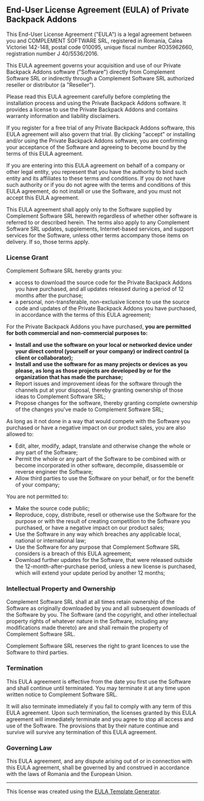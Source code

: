 ## End-User License Agreement (EULA) of <span class="app_name">Private Backpack Addons</span>

This End-User License Agreement ("EULA") is a legal agreement between you and <span class="company_name">COMPLEMENT SOFTWARE SRL</span>, registered in Romania, Calea Victoriei 142-148, postal code 010095, unique fiscal number RO35962660, registration number J 40/5536/2016.

This EULA agreement governs your acquisition and use of our <span class="app_name">Private Backpack Addons</span> software ("Software") directly from <span class="company_name">Complement Software SRL</span> or indirectly through a <span class="company_name">Complement Software SRL</span> authorized reseller or distributor (a "Reseller").

Please read this EULA agreement carefully before completing the installation process and using the <span class="app_name">Private Backpack Addons</span> software. It provides a license to use the <span class="app_name">Private Backpack Addons</span> and contains warranty information and liability disclaimers.

If you register for a free trial of any <span class="app_name">Private Backpack Addons</span> software, this EULA agreement will also govern that trial. By clicking "accept" or installing and/or using the <span class="app_name">Private Backpack Addons</span> software, you are confirming your acceptance of the Software and agreeing to become bound by the terms of this EULA agreement.

If you are entering into this EULA agreement on behalf of a company or other legal entity, you represent that you have the authority to bind such entity and its affiliates to these terms and conditions. If you do not have such authority or if you do not agree with the terms and conditions of this EULA agreement, do not install or use the Software, and you must not accept this EULA agreement.

This EULA agreement shall apply only to the Software supplied by <span class="company_name">Complement Software SRL</span> herewith regardless of whether other software is referred to or described herein. The terms also apply to any <span class="company_name">Complement Software SRL</span> updates, supplements, Internet-based services, and support services for the Software, unless other terms accompany those items on delivery. If so, those terms apply.

### License Grant

<span class="company_name">Complement Software SRL</span> hereby grants you:

*   access to download the source code for the <span class="app_name">Private Backpack Addons</span> you have purchased, and all updates released during a period of 12 months after the purchase;
*   a personal, non-transferable, non-exclusive licence to use the source code and updates of the <span class="app_name">Private Backpack Addons</span> you have purchased, in accordance with the terms of this EULA agreement;

For the Private Backpack Addons you have purchased, **you are permitted for both commercial and non-commercial purposes to:**

*   **Install and use the software on your local or networked device under your direct control (yourself or your company) or indirect control (a client or collaborator);**
*   **Install and use the software for as many projects or devices as you please, as long as those projects are developed by or for the organization that has made the purchase;**
*   Report issues and improvement ideas for the software through the channels put at your disposal, thereby granting ownership of those ideas to Complement Software SRL;
*   Propose changes for the software, thereby granting complete ownership of the changes you've made to Complement Software SRL;

As long as it not done in a way that would compete with the Software you purchased or have a negative impact on our product sales, you are also allowed to:

*   Edit, alter, modify, adapt, translate and otherwise change the whole or any part of the Software;
*   Permit the whole or any part of the Software to be combined with or become incorporated in other software, decompile, disassemble or reverse engineer the Software;
*   Allow third parties to use the Software on your behalf, or for the benefit of your company;

You are not permitted to:

*   Make the source code public;
*   Reproduce, copy, distribute, resell or otherwise use the Software for the purpose or with the result of creating competition to the Software you purchased, or have a negative impact on our product sales;
*   Use the Software in any way which breaches any applicable local, national or international law;
*   Use the Software for any purpose that <span class="company_name">Complement Software SRL</span> considers is a breach of this EULA agreement;
*   Download further updates for the Software, that were released outside the 12-month-after-purchase period, unless a new license is purchased, which will extend your update period by another 12 months;

### Intellectual Property and Ownership

<span class="company_name">Complement Software SRL</span> shall at all times retain ownership of the Software as originally downloaded by you and all subsequent downloads of the Software by you. The Software (and the copyright, and other intellectual property rights of whatever nature in the Software, including any modifications made thereto) are and shall remain the property of <span class="company_name">Complement Software SRL</span>.

<span class="company_name">Complement Software SRL</span> reserves the right to grant licences to use the Software to third parties.

### Termination

This EULA agreement is effective from the date you first use the Software and shall continue until terminated. You may terminate it at any time upon written notice to <span class="company_name">Complement Software SRL</span>.

It will also terminate immediately if you fail to comply with any term of this EULA agreement. Upon such termination, the licenses granted by this EULA agreement will immediately terminate and you agree to stop all access and use of the Software. The provisions that by their nature continue and survive will survive any termination of this EULA agreement.

### Governing Law

This EULA agreement, and any dispute arising out of or in connection with this EULA agreement, shall be governed by and construed in accordance with the laws of <span class="country">Romania</span> and the European Union.

---

This license was created using the [EULA Template Generator](https://www.eulatemplate.com).